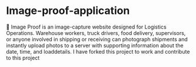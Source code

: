 # Image-proof-application
	Image Proof is an image-capture website designed for Logistics Operations. Warehouse workers, truck drivers, food delivery, supervisors, or anyone involved in shipping or receiving can photograph shipments and instantly upload photos to a server with supporting information about the date, time, and loaddetails.
I have forked this project to work and contribute to this project
